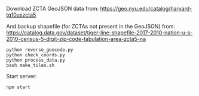 Download ZCTA GeoJSON data from: <https://geo.nyu.edu/catalog/harvard-tg10uszcta5>

And backup shapefile (for ZCTAs not present in the GeoJSON) from: <https://catalog.data.gov/dataset/tiger-line-shapefile-2017-2010-nation-u-s-2010-census-5-digit-zip-code-tabulation-area-zcta5-na>

```
python reverse_geocode.py
python check_coords.py
python process_data.py
bash make_tiles.sh
```

Start server:

```
npm start
```

